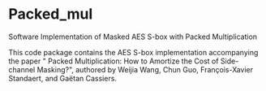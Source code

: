 # Packed_mul
Software Implementation of Masked AES S-box with Packed Multiplication 

This code package contains the AES S-box implementation accompanying the paper " Packed Multiplication: How to Amortize the Cost of Side-channel Masking?", authored by Weijia Wang, Chun Guo, François-Xavier Standaert, and Gaëtan Cassiers.
